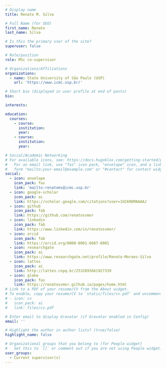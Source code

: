 ```yaml
---
# Display name
title: Renato M. Silva

# Full Name (for SEO)
first_name: Renato
last_name: Silva

# Is this the primary user of the site?
superuser: false

# Role/position
role: MSc co-supervisor

# Organizations/Affiliations
organizations:
  - name: State University of São Paulo (USP)
    url: 'https://www.icmc.usp.br/'

# Short bio (displayed in user profile at end of posts)
bio: 

interests:

education:
  courses:
    - course: 
      institution: 
      year: 
    - course: 
      institution: 
      year: 

# Social/Academic Networking
# For available icons, see: https://docs.hugoblox.com/getting-started/page-builder/#icons
#   For an email link, use "fas" icon pack, "envelope" icon, and a link in the
#   form "mailto:your-email@example.com" or "#contact" for contact widget.
social:
  - icon: envelope
    icon_pack: fas
    link: 'mailto:renatoms@icmc.usp.br'
  - icon: google-scholar
    icon_pack: ai
    link: https://scholar.google.com/citations?user=1GCK06MAAAAJ
  - icon: github
    icon_pack: fab
    link: https://github.com/renatosvmor
  - icon: linkedin
    icon_pack: fab
    link: https://www.linkedin.com/in/renatosvmor/
  - icon: orcid
    icon_pack: fab
    link: https://orcid.org/0000-0001-6687-8981
  - icon: researchgate
    icon_pack: ai
    link: https://www.researchgate.net/profile/Renato-Moraes-Silva
  - icon: lattes
    icon_pack: ai
    link: http://lattes.cnpq.br/2532893661927339
  - icon: globe
    icon_pack: fas
    link: https://renatosvmor.github.io/pages/home.html
# Link to a PDF of your resume/CV from the About widget.
# To enable, copy your resume/CV to `static/files/cv.pdf` and uncomment the lines below.
# - icon: cv
#   icon_pack: ai
#   link: files/cv.pdf

# Enter email to display Gravatar (if Gravatar enabled in Config)
email: ''

# Highlight the author in author lists? (true/false)
highlight_name: false

# Organizational groups that you belong to (for People widget)
#   Set this to `[]` or comment out if you are not using People widget.
user_groups:
  - Current supervisor(s)
---
```


